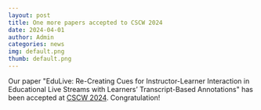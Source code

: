 ```yaml
---
layout: post
title: One more papers accepted to CSCW 2024
date: 2024-04-01
author: Admin
categories: news
img: default.png
thumb: default.png
---
```


Our paper "EduLive: Re-Creating Cues for Instructor-Learner Interaction in Educational Live Streams with Learners’ Transcript-Based Annotations" has been accepted at [CSCW 2024](https://cscw.acm.org/2024/). Congratulation!
